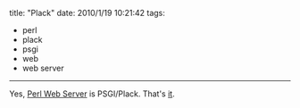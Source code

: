 title: "Plack"
date: 2010/1/19 10:21:42
tags:
- perl
- plack
- psgi
- web
- web server
---
<p>Yes, <a href="http://plackperl.org/">Perl Web Server</a> is PSGI/Plack. That's <a href="http://bulknews.typepad.com/blog/2010/01/perl-oasis.html">it</a>.</p>
<p>&nbsp;</p>